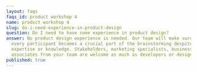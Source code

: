 ```yaml
---
layout: faqs
faqs_id: product workshop 4
name: product workshop 4
slug: do-i-need-experience-in-product-design
question: Do I need to have some experience in product design?
answer: No product design experience is needed. Our team will make sure that
  every participant becomes a crucial part of the brainstorming despite their
  expertise or knowledge. Stakeholders, marketing specialists, business
  associates from your team are welcome as much as developers or designers.
published: true
---
```

